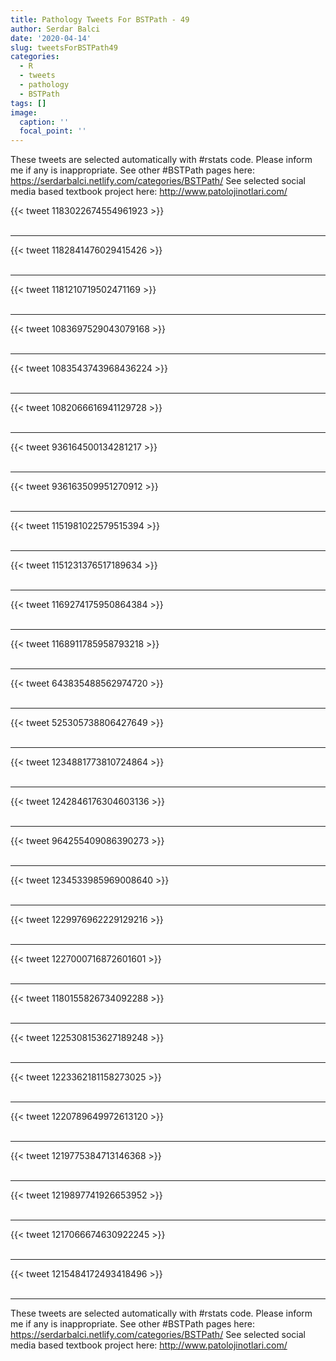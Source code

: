 ```yaml
---
title: Pathology Tweets For BSTPath - 49
author: Serdar Balci
date: '2020-04-14'
slug: tweetsForBSTPath49
categories:
  - R
  - tweets
  - pathology
  - BSTPath
tags: []
image:
  caption: ''
  focal_point: ''
---
```



These tweets are selected automatically with #rstats code. Please inform me if any is inappropriate.
See other #BSTPath pages here: https://serdarbalci.netlify.com/categories/BSTPath/ 
See selected social media based textbook project here: http://www.patolojinotlari.com/

{{< tweet 1183022674554961923 >}}
<br>
<br>
<hr>
{{< tweet 1182841476029415426 >}}
<br>
<br>
<hr>
{{< tweet 1181210719502471169 >}}
<br>
<br>
<hr>
{{< tweet 1083697529043079168 >}}
<br>
<br>
<hr>
{{< tweet 1083543743968436224 >}}
<br>
<br>
<hr>
{{< tweet 1082066616941129728 >}}
<br>
<br>
<hr>
{{< tweet 936164500134281217 >}}
<br>
<br>
<hr>
{{< tweet 936163509951270912 >}}
<br>
<br>
<hr>
{{< tweet 1151981022579515394 >}}
<br>
<br>
<hr>
{{< tweet 1151231376517189634 >}}
<br>
<br>
<hr>
{{< tweet 1169274175950864384 >}}
<br>
<br>
<hr>
{{< tweet 1168911785958793218 >}}
<br>
<br>
<hr>
{{< tweet 643835488562974720 >}}
<br>
<br>
<hr>
{{< tweet 525305738806427649 >}}
<br>
<br>
<hr>
{{< tweet 1234881773810724864 >}}
<br>
<br>
<hr>
{{< tweet 1242846176304603136 >}}
<br>
<br>
<hr>
{{< tweet 964255409086390273 >}}
<br>
<br>
<hr>
{{< tweet 1234533985969008640 >}}
<br>
<br>
<hr>
{{< tweet 1229976962229129216 >}}
<br>
<br>
<hr>
{{< tweet 1227000716872601601 >}}
<br>
<br>
<hr>
{{< tweet 1180155826734092288 >}}
<br>
<br>
<hr>
{{< tweet 1225308153627189248 >}}
<br>
<br>
<hr>
{{< tweet 1223362181158273025 >}}
<br>
<br>
<hr>
{{< tweet 1220789649972613120 >}}
<br>
<br>
<hr>
{{< tweet 1219775384713146368 >}}
<br>
<br>
<hr>
{{< tweet 1219897741926653952 >}}
<br>
<br>
<hr>
{{< tweet 1217066674630922245 >}}
<br>
<br>
<hr>
{{< tweet 1215484172493418496 >}}
<br>
<br>
<hr>


These tweets are selected automatically with #rstats code. Please inform me if any is inappropriate.
See other #BSTPath pages here: https://serdarbalci.netlify.com/categories/BSTPath/ 
See selected social media based textbook project here: http://www.patolojinotlari.com/
